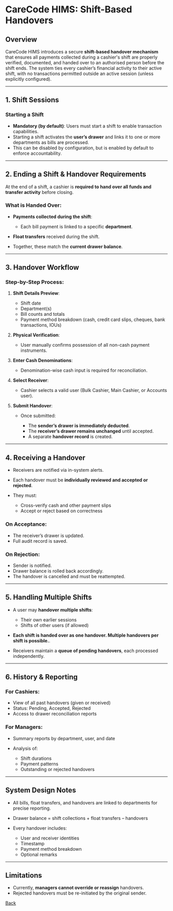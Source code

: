 # CareCode HIMS: Shift-Based Handovers

## Overview

CareCode HIMS introduces a secure **shift-based handover mechanism** that ensures all payments collected during a cashier's shift are properly verified, documented, and handed over to an authorised person before the shift ends. The system ties every cashier’s financial activity to their active shift, with no transactions permitted outside an active session (unless explicitly configured).

---

## 1. Shift Sessions

### Starting a Shift

* **Mandatory (by default)**: Users must start a shift to enable transaction capabilities.
* Starting a shift activates the **user’s drawer** and links it to one or more departments as bills are processed.
* This can be disabled by configuration, but is enabled by default to enforce accountability.

---

## 2. Ending a Shift & Handover Requirements

At the end of a shift, a cashier is **required to hand over all funds and transfer activity** before closing.

### What is Handed Over:

* **Payments collected during the shift**:

  * Each bill payment is linked to a specific **department**.
* **Float transfers** received during the shift.
* Together, these match the **current drawer balance**.

---

## 3. Handover Workflow

### Step-by-Step Process:

1. **Shift Details Preview**:

   * Shift date
   * Department(s)
   * Bill counts and totals
   * Payment method breakdown (cash, credit card slips, cheques, bank transactions, IOUs)

2. **Physical Verification**:

   * User manually confirms possession of all non-cash payment instruments.

3. **Enter Cash Denominations**:

   * Denomination-wise cash input is required for reconciliation.

4. **Select Receiver**:

   * Cashier selects a valid user (Bulk Cashier, Main Cashier, or Accounts user).

5. **Submit Handover**:

   * Once submitted:

     * The **sender’s drawer is immediately deducted**.
     * The **receiver’s drawer remains unchanged** until accepted.
     * A separate **handover record** is created.

---

## 4. Receiving a Handover

* Receivers are notified via in-system alerts.
* Each handover must be **individually reviewed and accepted or rejected**.
* They must:

  * Cross-verify cash and other payment slips
  * Accept or reject based on correctness

### On Acceptance:

* The receiver’s drawer is updated.
* Full audit record is saved.

### On Rejection:

* Sender is notified.
* Drawer balance is rolled back accordingly.
* The handover is cancelled and must be reattempted.

---

## 5. Handling Multiple Shifts

* A user may **handover multiple shifts**:

  * Their own earlier sessions
  * Shifts of other users (if allowed)
* **Each shift is handed over as one handover. Multiple handovers per shift is possible.**.
* Receivers maintain a **queue of pending handovers**, each processed independently.

---

## 6. History & Reporting

### For Cashiers:

* View of all past handovers (given or received)
* Status: Pending, Accepted, Rejected
* Access to drawer reconciliation reports

### For Managers:

* Summary reports by department, user, and date
* Analysis of:

  * Shift durations
  * Payment patterns
  * Outstanding or rejected handovers

---

## System Design Notes

* All bills, float transfers, and handovers are linked to departments for precise reporting.
* Drawer balance = shift collections + float transfers – handovers
* Every handover includes:

  * User and receiver identities
  * Timestamp
  * Payment method breakdown
  * Optional remarks

---

## Limitations

* Currently, **managers cannot override or reassign** handovers.
* Rejected handovers must be re-initiated by the original sender.

[Back](https://github.com/hmislk/hmis/wiki/Financial-Management)
